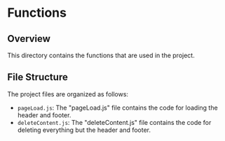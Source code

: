 # Functions

## Overview

This directory contains the functions that are used in the project.

## File Structure

The project files are organized as follows:

- `pageLoad.js`: The "pageLoad.js" file contains the code for loading the header and footer.
- `deleteContent.js`: The "deleteContent.js" file contains the code for deleting everything but the header and footer.